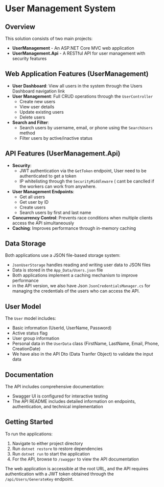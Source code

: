 # User Management System

## Overview
This solution consists of two main projects:

- **UserManagement** - An ASP.NET Core MVC web application
- **UserManagement.Api** - A RESTful API for user management with security features

## Web Application Features (UserManagement)

- **User Dashboard**: View all users in the system through the Users Dashboard navigation link
- **User Management**: Full CRUD operations through the `UserController`
  - Create new users
  - View user details
  - Update existing users
  - Delete users
- **Search and Filter**: 
  - Search users by username, email, or phone using the `SearchUsers` method
  - Filter users by active/inactive status

## API Features (UserManagement.Api)

- **Security**:
  - JWT authentication via the `GetToken` endpoint, User need to be authenticated to get a token
  - IP whitelisting through the `SecurityMiddleware` ( cant be canclled if the workers can work from anywhere.
- **User Management Endpoints**:
  - Get all users
  - Get user by ID
  - Create users
  - Search users by first and last name
- **Concurrency Control**: Prevents race conditions when multiple clients access the API simultaneously
- **Caching**: Improves performance through in-memory caching

## Data Storage

Both applications use a JSON file-based storage system:
- `JsonUserStorage` handles reading and writing user data to JSON files
- Data is stored in the `App_Data/Users.json` file
- Both applications implement a caching mechanism to improve performance
- in the API version, we also have Json `JsonCredentialsManager.cs` for managing the credentials of the users who can access the API.


## User Model

The `User` model includes:
- Basic information (UserId, UserName, Password)
- Active status flag
- User group information
- Personal data in the `UserData` class (FirstName, LastName, Email, Phone, CreationDate)
- We have also in the API Dto (Data Tranfer Object) to validate the input data


## Documentation

The API includes comprehensive documentation:
- Swagger UI is configured for interactive testing
- The API README includes detailed information on endpoints, authentication, and technical implementation

## Getting Started

To run the applications:
1. Navigate to either project directory
2. Run `dotnet restore` to restore dependencies
3. Run `dotnet run` to start the application
4. For the API, browse to `/swagger` to view the API documentation

The web application is accessible at the root URL, and the API requires authentication with a JWT token obtained through the `/api/Users/GenerateKey` endpoint.
